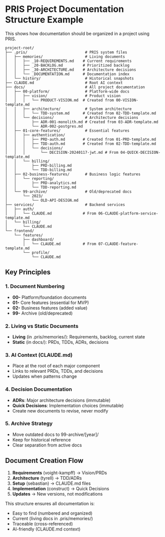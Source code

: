 # PRIS Project Documentation Structure Example

This shows how documentation should be organized in a project using PRIS.

```
project-root/
├── .pris/                          # PRIS system files
│   ├── memories/                   # Living documents
│   │   ├── _10-REQUIREMENTS.md    # Current requirements
│   │   ├── _20-BACKLOG.md         # Prioritized backlog
│   │   ├── _30-ARCHITECTURE.md    # Architecture decisions
│   │   └── _DOCUMENTATION.md      # Documentation index
│   └── history/                    # Historical snapshots
├── CLAUDE.md                       # Root AI context
├── docs/                           # All project documentation
│   ├── 00-platform/                # Platform-wide docs
│   │   ├── vision/                 # Product vision
│   │   │   └── PRODUCT-VISION.md  # Created from 00-VISION-template.md
│   │   ├── architecture/           # System architecture
│   │   │   └── TDD-system.md      # Created from 02-TDD-template.md
│   │   └── decisions/              # Architecture decisions
│   │       ├── ADR-001-monolith.md # Created from 03-ADR-template.md
│   │       └── ADR-002-postgres.md
│   ├── 01-core-features/           # Essential features
│   │   ├── authentication/
│   │   │   ├── PRD-auth.md        # Created from 01-PRD-template.md
│   │   │   ├── TDD-auth.md        # Created from 02-TDD-template.md
│   │   │   └── decisions/
│   │   │       └── DECISION-20240117-jwt.md # From 04-QUICK-DECISION-template.md
│   │   └── billing/
│   │       ├── PRD-billing.md
│   │       └── TDD-billing.md
│   ├── 02-business-features/       # Business logic features
│   │   └── reporting/
│   │       ├── PRD-analytics.md
│   │       └── TDD-reporting.md
│   └── 99-archive/                 # Old/deprecated docs
│       └── 2023/
│           └── OLD-API-DESIGN.md
├── services/                       # Backend services
│   ├── auth/
│   │   └── CLAUDE.md              # From 06-CLAUDE-platform-service-template.md
│   └── billing/
│       └── CLAUDE.md
└── frontend/
    └── features/
        ├── dashboard/
        │   └── CLAUDE.md          # From 07-CLAUDE-feature-template.md
        └── profile/
            └── CLAUDE.md
```

## Key Principles

### 1. Document Numbering
- **00-** Platform/foundation documents
- **01-** Core features (essential for MVP)
- **02-** Business features (added value)
- **99-** Archive (old/deprecated)

### 2. Living vs Static Documents
- **Living** (in .pris/memories/): Requirements, backlog, current state
- **Static** (in docs/): PRDs, TDDs, ADRs, decisions

### 3. AI Context (CLAUDE.md)
- Place at the root of each major component
- Links to relevant PRDs, TDDs, and decisions
- Updates when patterns change

### 4. Decision Documentation
- **ADRs**: Major architecture decisions (immutable)
- **Quick Decisions**: Implementation choices (immutable)
- Create new documents to revise, never modify

### 5. Archive Strategy
- Move outdated docs to 99-archive/[year]/
- Keep for historical reference
- Clear separation from active docs

## Document Creation Flow

1. **Requirements** (voight-kampff) → Vision/PRDs
2. **Architecture** (tyrell) → TDD/ADRs  
3. **Setup** (sebastian) → CLAUDE.md files
4. **Implementation** (construct) → Quick Decisions
5. **Updates** → New versions, not modifications

This structure ensures all documentation is:
- Easy to find (numbered and organized)
- Current (living docs in .pris/memories/)
- Traceable (cross-referenced)
- AI-friendly (CLAUDE.md context)